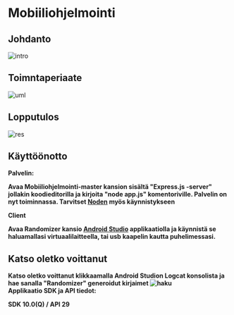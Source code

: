 # Mobiiliohjelmointi
## Johdanto
![intro](https://user-images.githubusercontent.com/52996898/71076060-c0faf900-218d-11ea-9960-67f918e9ad0c.PNG)
## Toimntaperiaate
![uml](https://user-images.githubusercontent.com/52996898/71076063-c22c2600-218d-11ea-8211-03a89e5c2555.PNG)
## Lopputulos
![res](https://user-images.githubusercontent.com/52996898/71076065-c35d5300-218d-11ea-9903-5a009e023865.PNG)
## Käyttöönotto
<b>Palvelin:<b><br>
<p>Avaa Mobiiliohjelmointi-master kansion sisältä "Express.js -server" jollakin koodieditorilla ja kirjoita "node app.js" komentoriville. Palvelin on nyt toiminnassa. Tarvitset <a href="https://nodejs.org/en/">Noden</a> myös käynnistykseen <br><p>
<b>Client</b><br>
<p>Avaa Randomizer kansio <a href="https://developer.android.com/studio/?gclid=Cj0KCQiAuefvBRDXARIsAFEOQ9Gm02gs-jTzXMIm0efHDWxqydafmRP9S3N05T4RoVQEuD2RVXpdAf4aAhMtEALw_wcB">Android Studio</a> applikaatiolla ja käynnistä se haluamallasi virtuaalilaitteella, tai usb kaapelin kautta puhelimessasi.

## Katso oletko voittanut
Katso oletko voittanut klikkaamalla Android Studion Logcat konsolista ja hae sanalla "Randomizer" generoidut kirjaimet
![haku](https://user-images.githubusercontent.com/52996898/71077936-0f5dc700-2191-11ea-8a88-3b1eda392e1f.PNG) <br>
Applikaatio SDK ja API tiedot:</p> <b>SDK 10.0(Q) / API 29</b>

